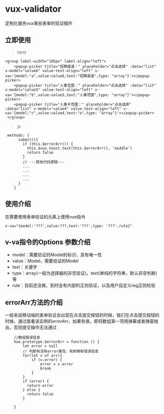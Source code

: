 # vux-validator
定制化服务vux某些表单的验证插件
## 立即使用
> html
```
<group label-width="105px" label-align="left">
    <popup-picker title="招聘渠道：" placeholder="点击选择" :data="list" v-model="value6" value-text-align="left" v-va='{model:"a",value:value6,text:"招聘渠道",type: "array"}'></popup-picker>
    <popup-picker title="人事范围：" placeholder="点击选择" :data="list" v-model="value5" value-text-align="left" v-va='{model:"b",value:value5,text:"人事范围",type: "array"}'></popup-picker>
    <popup-picker title="人事子范围：" placeholder="点击选择" :data="list" v-model="value4" value-text-align="left" v-va='{model:"c",value:value4,text:"a",type: "array"}'></popup-picker>
 </group>
```
> js

```
 methods: {
      submit(){
        if (this.$errorArr()) {
          this.$vux.toast.text(this.$errorArr(), 'middle')
          return false
        } 
        // ---其他代码逻辑---
        ...
        ...
        ...
        ...
      }
    }
```

## 使用介绍
在需要使用表单验证的元素上使用vue指令

```
v-va="{model:'???',value:???,text:'???',type: '???',rule}"
```
## v-va指令的Options 参数介绍
- model：需要验证的Model的标识，具有唯一性
- value：Model，需要验证的Model
- text：关键字
- type：array(一般为选择器的非空验证)，text(单纯的字符串，默认非空判断)等
- rule：目前还没做，到时会有内部的正则验证，以及用户自定义reg正则检验
## errorArr方法的介绍
一般来说移动端的表单验证会出现在点击提交按钮的时候，我们在点击提交按钮的时候，通过查看该实例的*errorArr*，如果有值，即将数组第一项用弹幕或者弹窗抛出，否则提交操作无法通过

```
    //数组错误信息
    Vue.prototype.$errorArr = function () {
        let error = null
        // 判断有没有error属性，有即拥有错误信息
        for(let v of arr){
            if (v.error) {
            	error = v.error
            	break
            }
        }
        if (error) {
          return error
        } else {
          return false
        }
    
    }
```
